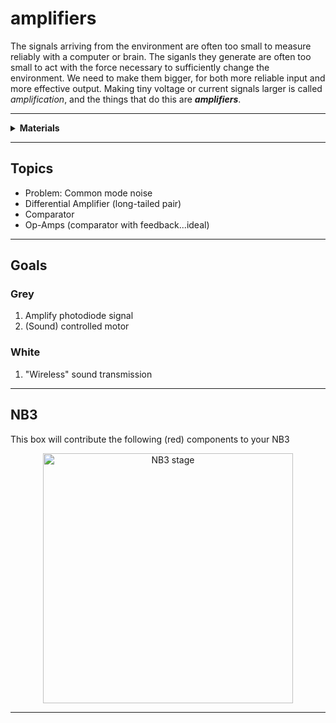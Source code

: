 # amplifiers

The signals arriving from the environment are often too small to measure reliably with a computer or brain. The siganls they generate are often too small to act with the force necessary to sufficiently change the environment. We need to make them bigger, for both more reliable input and more effective output. Making tiny voltage or current signals larger is called *amplification*, and the things that do this are ***amplifiers***.

----

<details><summary><b>Materials</b></summary><p>

Contents|Level|Description| # |Data|Link|
:-------|:---:|:----------|:-:|:--:|:--:|
LM741|10|OpAmp|1|[-D-](_data/datasheets/IRF510.pdf)|[-L-](https://uk.farnell.com/vishay/irf510pbf/mosfet-n-100v-5-6a-to-220ab/dp/1653658)
LM386N-4/NOPB|10|Audio-Amp|2|[-D-](_data/datasheets/IRF510.pdf)|[-L-](https://uk.farnell.com/vishay/irf510pbf/mosfet-n-100v-5-6a-to-220ab/dp/1653658)

</p></details>

----

## Topics

- Problem: Common mode noise
- Differential Amplifier (long-tailed pair)
- Comparator
- Op-Amps (comparator with feedback...ideal)

----

## Goals

### Grey

1. Amplify photodiode signal
2. (Sound) controlled motor

### White

1. "Wireless" sound transmission


----

## NB3

This box will contribute the following (red) components to your NB3

<p align="center">
<img src="_data/images/NB3_amplifiers.png" alt="NB3 stage" width="400" height="400">
<p>

----

